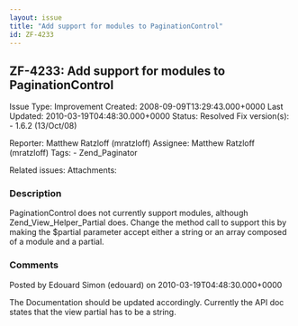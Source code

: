 ```yaml
---
layout: issue
title: "Add support for modules to PaginationControl"
id: ZF-4233
---
```


ZF-4233: Add support for modules to PaginationControl
-----------------------------------------------------

 Issue Type: Improvement Created: 2008-09-09T13:29:43.000+0000 Last Updated: 2010-03-19T04:48:30.000+0000 Status: Resolved Fix version(s): - 1.6.2 (13/Oct/08)
 
 Reporter:  Matthew Ratzloff (mratzloff)  Assignee:  Matthew Ratzloff (mratzloff)  Tags: - Zend\_Paginator
 
 Related issues: 
 Attachments: 
### Description

PaginationControl does not currently support modules, although Zend\_View\_Helper\_Partial does. Change the method call to support this by making the $partial parameter accept either a string or an array composed of a module and a partial.

 

 

### Comments

Posted by Edouard Simon (edouard) on 2010-03-19T04:48:30.000+0000

The Documentation should be updated accordingly. Currently the API doc states that the view partial has to be a string.

 

 